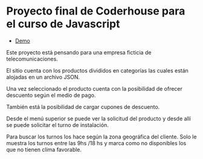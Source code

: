 
# Proyecto final de Coderhouse para el curso de Javascript

- [Demo](https://hmanskaitiene.github.io/proyecto-final.github.io/)

Este proyecto está pensando para una empresa ficticia de telecomunicaciones. 

El sitio cuenta con los productos divididos en categorías las cuales están alojadas en un archivo JSON.

Una vez seleccionado el producto cuenta con la posibilidad de ofrecer descuento según el medio de pago. 

También está la posibilidad de cargar cupones de descuento.

Desde el menú superior se puede ver la solicitud del producto y desde allí se puede solicitar el turno de instalación.

Para buscar los turnos los hace según la zona geográfica del cliente. Solo le muestra los turnos entre las 9hs /18 hs y marca como no disponibles los que no tienen clima favorable.
